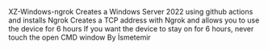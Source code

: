 XZ-Windows-ngrok Creates a Windows Server 2022 using github actions and installs Ngrok Creates a TCP address with Ngrok and allows you to use the device for 6 hours If you want the device to stay on for 6 hours, never touch the open CMD window By İsmetemir
